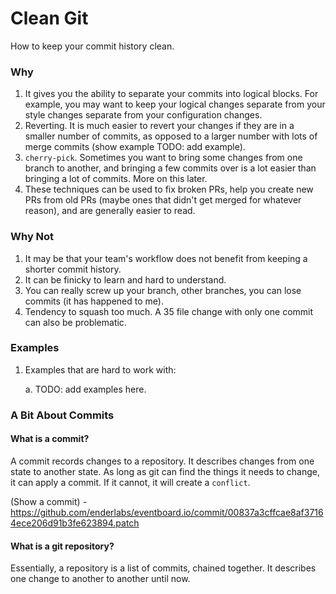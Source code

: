 # Clean Git

How to keep your commit history clean.

### Why

1.  It gives you the ability to separate your commits into logical blocks. For
    example, you may want to keep your logical changes separate from your style
    changes separate from your configuration changes.
2.  Reverting.  It is much easier to revert your changes if they are in a
    smaller number of commits, as opposed to a larger number with lots of merge
    commits (show example TODO: add example).
3.  `cherry-pick`.  Sometimes you want to bring some changes from one branch to
    another, and bringing a few commits over is a lot easier than bringing a
    lot of commits.  More on this later.
4.  These techniques can be used to fix broken PRs, help you create new PRs
    from old PRs (maybe ones that didn't get merged for whatever reason), and
    are generally easier to read.


### Why Not

1.  It may be that your team's workflow does not benefit from keeping a shorter
    commit history.
2.  It can be finicky to learn and hard to understand.
3.  You can really screw up your branch, other branches, you can lose commits
    (it has happened to me).
4.  Tendency to squash too much.  A 35 file change with only one commit can
    also be problematic.

### Examples

1.  Examples that are hard to work with:

    a.
    TODO: add examples here.


### A Bit About Commits

#### What is a commit?

A commit records changes to a repository.  It describes changes from one state
to another state.  As long as git can find the things it needs to change, it
can apply a commit.  If it cannot, it will create a `conflict`.

(Show a commit) - https://github.com/enderlabs/eventboard.io/commit/00837a3cffcae8af37164ece206d91b3fe623894.patch

#### What is a git repository?

Essentially, a repository is a list of commits, chained together. It describes
one change to another to another until now.
